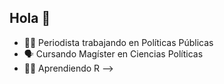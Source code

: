 ## Hola 👋


- 👩‍💻 Periodista trabajando en Políticas Públicas
- 🗣 Cursando Magíster en Ciencias Políticas
- 🕵️‍♂️ Aprendiendo R
-->
